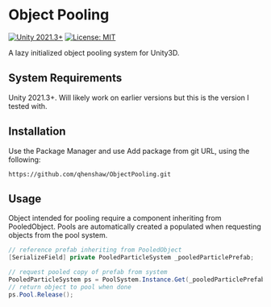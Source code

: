 # Object Pooling
[![Unity 2021.3+](https://img.shields.io/badge/unity-2021.3%2B-blue.svg)](https://unity3d.com/get-unity/download)
[![License: MIT](https://img.shields.io/badge/License-MIT-brightgreen.svg)](LICENSE.md)

A lazy initialized object pooling system for Unity3D.

## System Requirements
Unity 2021.3+. Will likely work on earlier versions but this is the version I tested with.

## Installation
Use the Package Manager and use Add package from git URL, using the following: 
```
https://github.com/qhenshaw/ObjectPooling.git
```

## Usage
Object intended for pooling require a component inheriting from PooledObject. Pools are automatically created a populated when requesting objects from the pool system.

```cs
// reference prefab inheriting from PooledObject
[SerializeField] private PooledParticleSystem _pooledParticlePrefab;
```
```cs
// request pooled copy of prefab from system
PooledParticleSystem ps = PoolSystem.Instance.Get(_pooledParticlePrefab);
// return object to pool when done
ps.Pool.Release();
```
